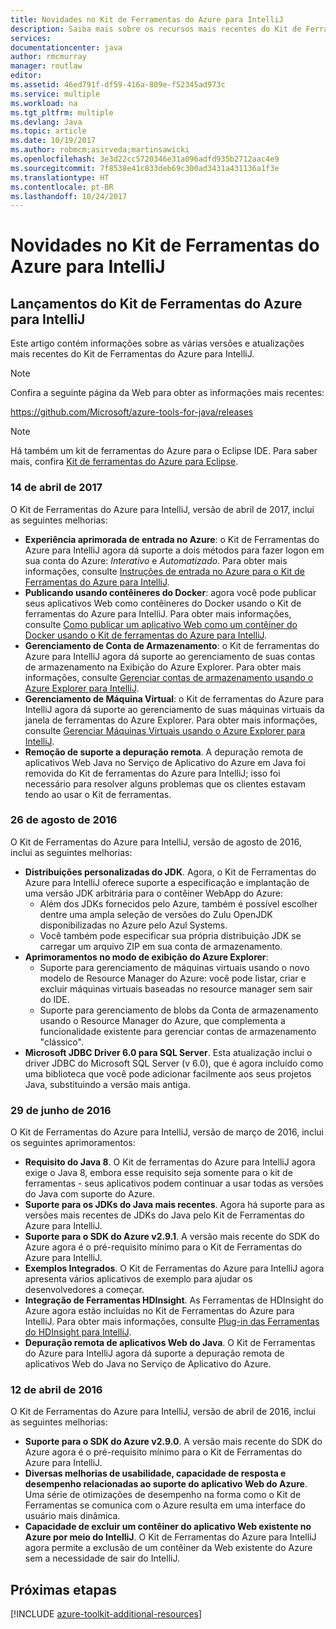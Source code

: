 ```yaml
---
title: Novidades no Kit de Ferramentas do Azure para IntelliJ
description: Saiba mais sobre os recursos mais recentes do Kit de Ferramentas do Azure para IntelliJ.
services: 
documentationcenter: java
author: rmcmurray
manager: routlaw
editor: 
ms.assetid: 46ed791f-df59-416a-809e-f52345ad973c
ms.service: multiple
ms.workload: na
ms.tgt_pltfrm: multiple
ms.devlang: Java
ms.topic: article
ms.date: 10/19/2017
ms.author: robmcm;asirveda;martinsawicki
ms.openlocfilehash: 3e3d22cc5720346e31a096adfd935b2712aac4e9
ms.sourcegitcommit: 7f8538e41c833deb69c300ad3431a431136a1f3e
ms.translationtype: HT
ms.contentlocale: pt-BR
ms.lasthandoff: 10/24/2017
---
```

# <a name="whats-new-in-the-azure-toolkit-for-intellij"></a>Novidades no Kit de Ferramentas do Azure para IntelliJ

## <a name="azure-toolkit-for-intellij-releases"></a>Lançamentos do Kit de Ferramentas do Azure para IntelliJ
Este artigo contém informações sobre as várias versões e atualizações mais recentes do Kit de Ferramentas do Azure para IntelliJ.

> [!NOTE]
> Confira a seguinte página da Web para obter as informações mais recentes:
> 
> <https://github.com/Microsoft/azure-tools-for-java/releases>

> [!NOTE]
> Há também um kit de ferramentas do Azure para o Eclipse IDE. Para saber mais, confira [Kit de ferramentas do Azure para Eclipse].
> 
> 

### <a name="april-14-2017"></a>14 de abril de 2017
O Kit de Ferramentas do Azure para IntelliJ, versão de abril de 2017, inclui as seguintes melhorias:

* **Experiência aprimorada de entrada no Azure**: o Kit de Ferramentas do Azure para IntelliJ agora dá suporte a dois métodos para fazer logon em sua conta do Azure: *Interativo* e *Automatizado*. Para obter mais informações, consulte [Instruções de entrada no Azure para o Kit de Ferramentas do Azure para IntelliJ].
* **Publicando usando contêineres do Docker**: agora você pode publicar seus aplicativos Web como contêineres do Docker usando o Kit de ferramentas do Azure para IntelliJ. Para obter mais informações, consulte [Como publicar um aplicativo Web como um contêiner do Docker usando o Kit de ferramentas do Azure para IntelliJ].
* **Gerenciamento de Conta de Armazenamento**: o Kit de ferramentas do Azure para IntelliJ agora dá suporte ao gerenciamento de suas contas de armazenamento na Exibição do Azure Explorer. Para obter mais informações, consulte [Gerenciar contas de armazenamento usando o Azure Explorer para IntelliJ].
* **Gerenciamento de Máquina Virtual**: o Kit de ferramentas do Azure para IntelliJ agora dá suporte ao gerenciamento de suas máquinas virtuais da janela de ferramentas do Azure Explorer. Para obter mais informações, consulte [Gerenciar Máquinas Virtuais usando o Azure Explorer para IntelliJ].
* **Remoção de suporte a depuração remota**. A depuração remota de aplicativos Web Java no Serviço de Aplicativo do Azure em Java foi removida do Kit de ferramentas do Azure para IntelliJ; isso foi necessário para resolver alguns problemas que os clientes estavam tendo ao usar o Kit de ferramentas.

### <a name="august-26-2016"></a>26 de agosto de 2016
O Kit de Ferramentas do Azure para IntelliJ, versão de agosto de 2016, inclui as seguintes melhorias:

* **Distribuições personalizadas do JDK**. Agora, o Kit de Ferramentas do Azure para IntelliJ oferece suporte a especificação e implantação de uma versão JDK arbitrária para o contêiner WebApp do Azure:
  * Além dos JDKs fornecidos pelo Azure, também é possível escolher dentre uma ampla seleção de versões do Zulu OpenJDK disponibilizadas no Azure pelo Azul Systems.
  * Você também pode especificar sua própria distribuição JDK se carregar um arquivo ZIP em sua conta de armazenamento.
* **Aprimoramentos no modo de exibição do Azure Explorer**:
  * Suporte para gerenciamento de máquinas virtuais usando o novo modelo de Resource Manager do Azure: você pode listar, criar e excluir máquinas virtuais baseadas no resource manager sem sair do IDE.
  * Suporte para gerenciamento de blobs da Conta de armazenamento usando o Resource Manager do Azure, que complementa a funcionalidade existente para gerenciar contas de armazenamento "clássico".
* **Microsoft JDBC Driver 6.0 para SQL Server**. Esta atualização inclui o driver JDBC do Microsoft SQL Server (v 6.0), que é agora incluído como uma biblioteca que você pode adicionar facilmente aos seus projetos Java, substituindo a versão mais antiga.

### <a name="june-29-2016"></a>29 de junho de 2016
O Kit de Ferramentas do Azure para IntelliJ, versão de março de 2016, inclui os seguintes aprimoramentos:

* **Requisito do Java 8**. O Kit de ferramentas do Azure para IntelliJ agora exige o Java 8, embora esse requisito seja somente para o kit de ferramentas - seus aplicativos podem continuar a usar todas as versões do Java com suporte do Azure.
* **Suporte para os JDKs do Java mais recentes**. Agora há suporte para as versões mais recentes de JDKs do Java pelo Kit de Ferramentas do Azure para IntelliJ.
* **Suporte para o SDK do Azure v2.9.1**. A versão mais recente do SDK do Azure agora é o pré-requisito mínimo para o Kit de Ferramentas do Azure para IntelliJ.
* **Exemplos Integrados**. O Kit de Ferramentas do Azure para IntelliJ agora apresenta vários aplicativos de exemplo para ajudar os desenvolvedores a começar.
* **Integração de Ferramentas HDInsight**. As Ferramentas de HDInsight do Azure agora estão incluídas no Kit de Ferramentas do Azure para IntelliJ. Para obter mais informações, consulte [Plug-in das Ferramentas do HDInsight para IntelliJ].
* **Depuração remota de aplicativos Web do Java**. O Kit de Ferramentas do Azure para IntelliJ agora dá suporte a depuração remota de aplicativos Web do Java no Serviço de Aplicativo do Azure.

### <a name="april-12-2016"></a>12 de abril de 2016
O Kit de Ferramentas do Azure para IntelliJ, versão de abril de 2016, inclui as seguintes melhorias:

* **Suporte para o SDK do Azure v2.9.0**. A versão mais recente do SDK do Azure agora é o pré-requisito mínimo para o Kit de Ferramentas do Azure para IntelliJ.
* **Diversas melhorias de usabilidade, capacidade de resposta e desempenho relacionadas ao suporte do aplicativo Web do Azure**. Uma série de otimizações de desempenho na forma como o Kit de Ferramentas se comunica com o Azure resulta em uma interface do usuário mais dinâmica.
* **Capacidade de excluir um contêiner do aplicativo Web existente no Azure por meio do IntelliJ**. O Kit de Ferramentas do Azure para IntelliJ agora permite a exclusão de um contêiner da Web existente do Azure sem a necessidade de sair do IntelliJ.

## <a name="next-steps"></a>Próximas etapas

[!INCLUDE [azure-toolkit-additional-resources](../includes/azure-toolkit-additional-resources.md)]

<!-- URL List -->

[Kit de ferramentas do Azure para Eclipse]: ../eclipse/azure-toolkit-for-eclipse.md

[Instruções de entrada no Azure para o Kit de Ferramentas do Azure para IntelliJ]: ./azure-toolkit-for-intellij-sign-in-instructions.md
[Como publicar um aplicativo Web como um contêiner do Docker usando o Kit de ferramentas do Azure para IntelliJ]: ./azure-toolkit-for-intellij-publish-as-docker-container.md
[Gerenciar contas de armazenamento usando o Azure Explorer para IntelliJ]: ./azure-toolkit-for-intellij-managing-storage-accounts-using-azure-explorer.md
[Gerenciar Máquinas Virtuais usando o Azure Explorer para IntelliJ]: ./azure-toolkit-for-intellij-managing-virtual-machines-using-azure-explorer.md

[Azure Java Developer Center]: https://docs.microsoft.com/java/azure

[Plug-in das Ferramentas do HDInsight para IntelliJ]: /azure/hdinsight/hdinsight-apache-spark-intellij-tool-plugin
